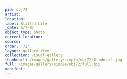 ```yaml
---
pid: obj72
artist: 
location: 
label: Stilled Life
_date: 5/7/06
object_type: photo
current_location: 
source: 
order: '72'
layout: gallery_item
collection: visual-gallery
thumbnail: /images/gallery/simple/obj72/thumbnail.jpg
full: /images/gallery/simple/obj72/full.jpg
manifest: 
---
```

